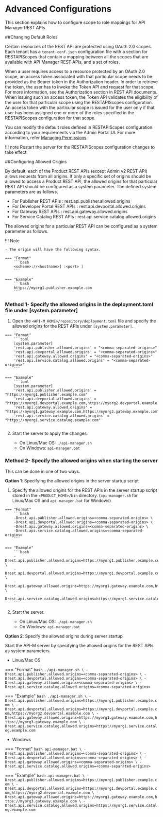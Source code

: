 # Advanced Configurations

This section explains how to configure scope to role mappings for API Manager REST APIs.

##Changing Default Roles

Certain resources of the REST API are protected using OAuth 2.0 scopes. Each tenant has a `tenant-conf.json` configuration file with a section for RESTAPIScopes that contain a mapping between all the scopes that are available with API Manager REST APIs, and a set of roles. 

When a user requires access to a resource protected by an OAuth 2.0 scope, an access token associated with that particular scope needs to be provided as the Bearer token in the Authorization header. In order to retrieve the token, the user has to invoke the Token API and request for that scope. For more information, see the Authorization section in REST API documents. When issuing such an access token, the Token API validates the eligibility of the user for that particular scope using the RESTAPIScopes configuration. An access token with the particular scope is issued for the user only if that user has been assigned one or more of the roles specified in the RESTAPIScopes configuration for that scope.

You can modify the default roles defined in RESTAPIScopes configuration according to your requirements via the Admin Portal UI. For more information, refer [Managing Permissions]({{base_path}}/administer/managing-users-and-roles/managing-permissions/#adding-role-based-permissions). 

!!! note
    Restart the server for the RESTAPIScopes configuration changes to take effect.

##Configuring Allowed Origins

By default, each of the Product REST APIs (except Admin v2 REST API) allows requests from all origins. If only a specific set of origins should be allowed to access a Product REST API, the allowed origins for that particular REST API should be configured as a system parameter. The defined system parameters are as follows.

-   For Publisher REST APIs : rest.api.publisher.allowed.origins
-   For Developer Portal REST APIs : rest.api.devportal.allowed.origins
-   For Gateway REST APIs : rest.api.gateway.allowed.origins
-   For Service Catalog REST APIs : rest.api.service.catalog.allowed.origins

The allowed origins for a particular REST API can be configured as a system parameter as follows.

!!! Note

    - The origin will have the following syntax.

    === "Format"
        ```bash
        <scheme>://<hostname>[ :<port> ]
        ```

    === "Example"
        ```bash
        https://myorg1.publisher.example.com
        ```

### Method 1- Specify the allowed origins in the deployment.toml file under [system.parameter]

 1.  Open the `<API-M_HOME>/repository/deployment.toml` file and specify the allowed origins for the REST APIs under `[system.parameter]`.

    === "Format"
        ```toml
        [system.parameter]
        'rest.api.publisher.allowed.origins' = "<comma-separated-origins>"
        'rest.api.devportal.allowed.origins' = "<comma-separated-origins>"
        'rest.api.gateway.allowed.origins' = "<comma-separated-origins>"
        'rest.api.service.catalog.allowed.origins' = "<comma-separated-origins>"
        ```

    === "Example"
        ```toml
        [system.parameter]
        'rest.api.publisher.allowed.origins' = "https://myorg1.publisher.example.com"
        'rest.api.devportal.allowed.origins' = "https://myorg1.devportal.example.com,https://myorg2.devportal.example.com"
        'rest.api.gateway.allowed.origins' = "https://myorg1.gateway.example.com,https://myorg3.gateway.example.com"
        'rest.api.service.catalog.allowed.origins' = "https://myorg1.service.catalog.example.com"
        ```

 2.  Start the server to apply the changes.

      * On Linux/Mac OS: `./api-manager.sh`
      * On Windows: `api-manager.bat`

### Method 2- Specify the allowed origins when starting the server

This can be done in one of two ways.

**Option 1**: Specifying the allowed origins in the server startup script

   1. Specify the allowed origins for the REST APIs in the server startup script stored in the `<PRODUCT_HOME>/bin` directory. (`api-manager.sh` for Linux/Mac OS and `api-manager.bat` for Windows)

    === "Format"
        ```bash
        -Drest.api.publisher.allowed.origins=<comma-separated-origins> \
        -Drest.api.devportal.allowed.origins=<comma-separated-origins> \
        -Drest.api.gateway.allowed.origins=<comma-separated-origins> \
        -Drest.api.service.catalog.allowed.origins=<comma-separated-origins>
        ```

    === "Example"
        ```bash
        -Drest.api.publisher.allowed.origins=https://myorg1.publisher.example.com \
        -Drest.api.devportal.allowed.origins=https://myorg1.devportal.example.com,https://myorg2.devportal.example.com \
        -Drest.api.gateway.allowed.origins=https://myorg1.gateway.example.com,https://myorg3.gateway.example.com \
        -Drest.api.service.catalog.allowed.origins=https://myorg1.service.catalog.example.com
        ```

   2. Start the server.

      * On Linux/Mac OS: `./api-manager.sh`
      * On Windows: `api-manager.bat`

**Option 2**: Specify the allowed origins during server startup

Start the API-M server by specifying the allowed origins for the REST APIs as system parameters.

   - Linux/Mac OS

=== "Format"
    ```bash
    ./api-manager.sh \
    -Drest.api.publisher.allowed.origins=<comma-separated-origins> \
    -Drest.api.devportal.allowed.origins=<comma-separated-origins> \
    -Drest.api.gateway.allowed.origins=<comma-separated-origins> \
    -Drest.api.service.catalog.allowed.origins=<comma-separated-origins>
    ```

=== "Example"
    ```bash
    ./api-manager.sh \
    -Drest.api.publisher.allowed.origins=https://myorg1.publisher.example.com \
    -Drest.api.devportal.allowed.origins=https://myorg1.devportal.example.com,https://myorg2.devportal.example.com \
    -Drest.api.gateway.allowed.origins=https://myorg1.gateway.example.com,https://myorg3.gateway.example.com \
    -Drest.api.service.catalog.allowed.origins=https://myorg1.service.catalog.example.com
    ```

   - Windows

=== "Format"
    ```bash
    api-manager.bat \
    -Drest.api.publisher.allowed.origins=<comma-separated-origins> \
    -Drest.api.devportal.allowed.origins=<comma-separated-origins> \
    -Drest.api.gateway.allowed.origins=<comma-separated-origins> \
    -Drest.api.service.catalog.allowed.origins=<comma-separated-origins>
    ```

=== "Example"
    ```bash
    api-manager.bat \
    -Drest.api.publisher.allowed.origins=https://myorg1.publisher.example.com \
    -Drest.api.devportal.allowed.origins=https://myorg1.devportal.example.com,https://myorg2.devportal.example.com \
    -Drest.api.gateway.allowed.origins=https://myorg1.gateway.example.com,https://myorg3.gateway.example.com \
    -Drest.api.service.catalog.allowed.origins=https://myorg1.service.catalog.example.com
    ```
